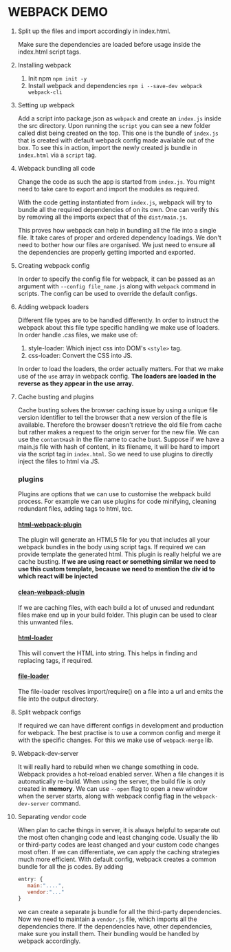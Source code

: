 # WEBPACK DEMO

1. Split up the files and import accordingly in index.html.

   Make sure the dependencies are loaded before usage inside the index.html script tags.

2. Installing webpack

   1. Init npm `npm init -y`
   2. Install webpack and dependencies `npm i --save-dev webpack webpack-cli`

3. Setting up webpack

   Add a script into package.json as `webpack` and create an `index.js` inside the src directory. Upon running the `script` you can see a new folder called dist being created on the top. This one is the bundle of `index.js` that is created with default webpack config made available out of the box. To see this in action, import the newly created js bundle in `index.html` via a `script` tag.

4. Webpack bundling all code

   Change the code as such the app is started from `index.js`. You might need to take care to export and import the modules as required.

   With the code getting instantiated from `index.js`, webpack will try to bundle all the required dependencies of on its own. One can verify this by removing all the imports expect that of the `dist/main.js`.

   This proves how webpack can help in bundling all the file into a single file. It take cares of proper and ordered dependency loadings. We don't need to bother how our files are organised. We just need to ensure all the dependencies are properly getting imported and exported.

5. Creating webpack config

   In order to specify the config file for webpack, it can be passed as an argument with `--config file_name.js` along with `webpack` command in scripts. The config can be used to override the default configs.

6. Adding webpack loaders

   Different file types are to be handled differently. In order to instruct the webpack about this file type specific handling we make use of loaders. In order handle _.css_ files, we make use of:

   1. style-loader: Which inject css into DOM's `<style>` tag.
   2. css-loader: Convert the CSS into JS.

   In order to load the loaders, the order actually matters. For that we make use of the `use` array in webpack config. **The loaders are loaded in the reverse as they appear in the use array.**

7. Cache busting and plugins

   Cache busting solves the browser caching issue by using a unique file version identifier to tell the browser that a new version of the file is available. Therefore the browser doesn't retrieve the old file from cache but rather makes a request to the origin server for the new file. We can use the `contentHash` in the file name to cache bust. Suppose if we have a main.js file with hash of content, in its filename, it will be hard to import via the script tag in `index.html`. So we need to use plugins to directly inject the files to html via JS.

   ### plugins

   Plugins are options that we can use to customise the webpack build process. For example we can use plugins for code minifying, cleaning redundant files, adding tags to html, tec.

   #### [html-webpack-plugin](https://webpack.js.org/plugins/html-webpack-plugin/)

   The plugin will generate an HTML5 file for you that includes all your webpack bundles in the body using script tags. If required we can provide template the generated html. This plugin is really helpful we are cache busting. **If we are using react or something similar we need to use this custom template, because we need to mention the div id to which react will be injected**

   #### [clean-webpack-plugin](https://webpack.js.org/guides/output-management/#cleaning-up-the-dist-folder)

   If we are caching files, with each build a lot of unused and redundant files make end up in your build folder. This plugin can be used to clear this unwanted files.

   #### [html-loader](https://webpack.js.org/loaders/html-loader/)

   This will convert the HTML into string. This helps in finding and replacing tags, if required.

   #### [file-loader](https://webpack.js.org/loaders/file-loader/)

   The file-loader resolves import/require() on a file into a url and emits the file into the output directory.

8. Split webpack configs

   If required we can have different configs in development and production for webpack. The best practise is to use a common config and merge it with the specific changes. For this we make use of `webpack-merge` lib.

9. Webpack-dev-server

   It will really hard to rebuild when we change something in code. Webpack provides a hot-reload enabled server. When a file changes it is automatically re-build. When using the server, the build file is only created in **memory**. We can use `--open` flag to open a new window when the server starts, along with webpack config flag in the `webpack-dev-server` command.

10. Separating vendor code

    When plan to cache things in server, it is always helpful to separate out the most often changing code and least changing code. Usually the lib or third-party codes are least changed and your custom code changes most often. If we can differentiate, we can apply the caching strategies much more efficient. With default config, webpack creates a common bundle for all the js codes. By adding

    ```javascript
    entry: {
       main:"....",
       vendor:"..."
    }
    ```

    we can create a separate js bundle for all the third-party dependencies. Now we need to maintain a `vendor.js` file, which imports all the dependencies there. If the dependencies have, other dependencies, make sure you install them. Their bundling would be handled by webpack accordingly.
